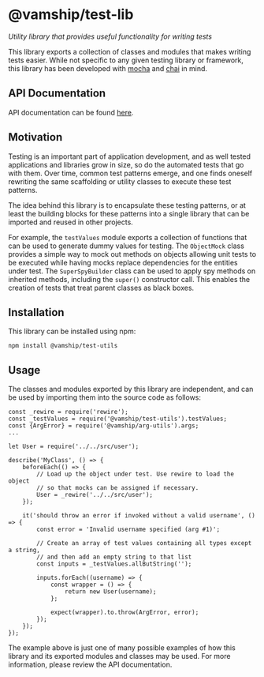 # @vamship/test-lib

_Utility library that provides useful functionality for writing tests_

This library exports a collection of classes and modules that makes writing
tests easier. While not specific to any given testing library or framework,
this library has been developed with [mocha](https://mochajs.org/) and
[chai](http://chaijs.com/) in mind.

## API Documentation

API documentation can be found [here](https://vamship.github.io/test-utils).

## Motivation

Testing is an important part of application development, and as well tested
applications and libraries grow in size, so do the automated tests that go
with them. Over time, common test patterns emerge, and one finds oneself
rewriting the same scaffolding or utility classes to execute these test
patterns.

The idea behind this library is to encapsulate these testing patterns, or at
least the building blocks for these patterns into a single library that can be
imported and reused in other projects.

For example, the `testValues` module exports a collection of functions that can
be used to generate dummy values for testing. The `ObjectMock` class provides
a simple way to mock out methods on objects allowing unit tests to be executed
while having mocks replace dependencies for the entities under test. The
`SuperSpyBuilder` class can be used to apply spy methods on inherited methods,
including the `super()` constructor call. This enables the creation of tests
that treat parent classes as black boxes.

## Installation

This library can be installed using npm:

```
npm install @vamship/test-utils
```

## Usage

The classes and modules exported by this library are independent, and can be
used by importing them into the source code as follows:

```
const _rewire = require('rewire');
const _testValues = require('@vamship/test-utils').testValues;
const {ArgError} = require('@vamship/arg-utils').args;
...

let User = require('../../src/user');

describe('MyClass', () => {
    beforeEach(() => {
        // Load up the object under test. Use rewire to load the object
        // so that mocks can be assigned if necessary.
        User = _rewire('../../src/user');
    });

    it('should throw an error if invoked without a valid username', () => {
        const error = 'Invalid username specified (arg #1)';

        // Create an array of test values containing all types except a string,
        // and then add an empty string to that list
        const inputs = _testValues.allButString('');

        inputs.forEach((username) => {
            const wrapper = () => {
                return new User(username);
            };

            expect(wrapper).to.throw(ArgError, error);
        });
    });
});
```

The example above is just one of many possible examples of how this library and
its exported modules and classes may be used. For more information, please
review the API documentation.
